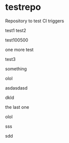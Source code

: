 # testrepo
Repository to test CI triggers

test1
test2


test100500

one more test


test3

something

olol

asdasdasd

dkld

the last one

olol

sss

sdd
